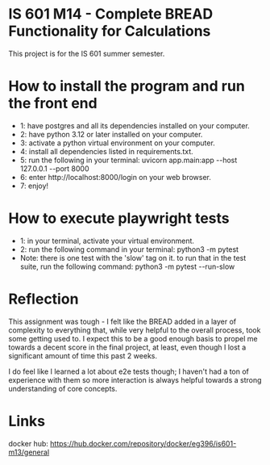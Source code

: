 # IS 601 M14 - Complete BREAD Functionality for Calculations

This project is for the IS 601 summer semester.

# How to install the program and run the front end

- 1: have postgres and all its dependencies installed on your computer.
- 2: have python 3.12 or later installed on your computer.
- 3: activate a python virtual environment on your computer.
- 4: install all dependencies listed in requirements.txt.
- 5: run the following in your terminal: uvicorn app.main:app --host 127.0.0.1 --port 8000
- 6: enter http://localhost:8000/login on your web browser.
- 7: enjoy!

# How to execute playwright tests

- 1: in your terminal, activate your virtual environment.
- 2: run the following command in your terminal: python3 -m pytest
- Note: there is one test with the 'slow' tag on it. to run that in the test suite, run the following command: python3 -m pytest --run-slow

# Reflection

This assignment was tough - I felt like the BREAD added in a layer of complexity to everything that, while very helpful to the overall process, took some getting used to. I expect this to be a good enough basis to propel me towards a decent score in the final project, at least, even though I lost a significant amount of time this past 2 weeks.

I do feel like I learned a lot about e2e tests though; I haven't had a ton of experience with them so more interaction is always helpful towards a strong understanding of core concepts.

# Links

docker hub: https://hub.docker.com/repository/docker/eg396/is601-m13/general